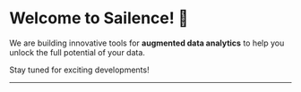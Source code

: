 # Welcome to Sailence! 👋

We are building innovative tools for **augmented data analytics** to help you unlock the full potential of your data.

Stay tuned for exciting developments!

---

